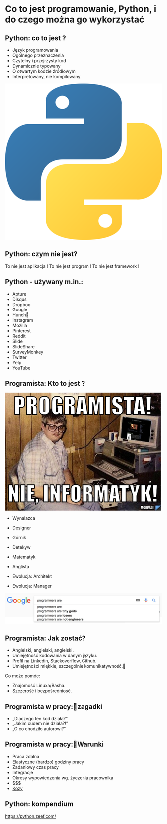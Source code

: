 Co to jest programowanie, Python, i do czego można go wykorzystać
==================================================================

Python: co to jest ?
--------------------

* Język programowania
* Ogólnego przeznaczenia
* Czytelny i przejrzysty kod
* Dynamicznie typowany
* O otwartym kodzie źródłowym
* Interpretowany, nie kompilowany

![image](./images/python_logo.png)

Python: czym nie jest?
----------------------

To nie jest aplikacja !
To nie jest program !
To nie jest framework !

Python - używany m.in.:
-----------------------

* Apture
* Disqus
* Dropbox
* Google
* Hunch
* Instagram
* Mozilla
* Pinterest
* Reddit
* Slide
* SlideShare
* SurveyMonkey
* Twitter
* Yelp
* YouTube


Programista: Kto to jest ?
---------------------------

![image](./images/python_informatyk.jpg)

* Wynalazca
* Designer
* Górnik
* Detekyw
* Matematyk
* Anglista

* Ewolucja: Architekt
* Ewolucja: Manager

![image](./images/python_gods.jpeg)

Programista: Jak zostać?
------------------------

* Angielski, angielski, angielski.
* Umiejętność kodowania w danym języku.
* Profil na Linkedin, Stackoverflow, Github.
* Umiejętności miękkie, szczególnie komunikatywność.

Co może pomóc:
* Znajomość Linuxa/Basha.
* Szczerość i bezpośredniość.

Programista w pracy:zagadki
------------------------------

* „Dlaczego ten kod działa?”
* „Jakim cudem nie działa?!”
* „O co chodziło autorowi?”

Programista w pracy:Warunki
----------------------------

* Praca zdalna
* Elastyczne (bardzo) godziny pracy
* Zadaniowy czas pracy
* Integracje
* Okresy wypowiedzenia wg. życzenia pracownika
* $$$
* [Kozy](https://www.youtube.com/watch?v=oHkqamFRTKI)

Python: kompendium
------------------
https://python.zeef.com/
